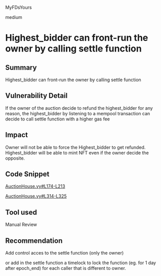 MyFDsYours

medium

# Highest_bidder can front-run the owner by calling settle function

## Summary
Highest_bidder can front-run the owner by calling settle function
## Vulnerability Detail
If the owner of the auction decide to refund the highest_bidder for any reason, the highest_bidder by listening to a mempool transaction can decide to call settle function with a higher gas fee 
## Impact
Owner will not be able to force the Highest_bidder to get refunded. Highest_bidder will be able to mint NFT  even if the owner decide the opposite.
## Code Snippet
[AuctionHouse.vy#L174-L213](https://github.com/sherlock-audit/2023-02-fair-funding/blob/main/fair-funding/contracts/AuctionHouse.vy#L174-L213)

[AuctionHouse.vy#L314-L325](https://github.com/sherlock-audit/2023-02-fair-funding/blob/main/fair-funding/contracts/AuctionHouse.vy#L314-L325)

## Tool used

Manual Review

## Recommendation
Add control acces to the settle function (only the owner)

or add in the settle function a timelock to lock the function (eg. for 1 day after epoch_end) for each caller that is different to owner.